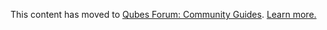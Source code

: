 This content has moved to [Qubes Forum: Community Guides](https://forum.qubes-os.org/t/forensics-in-qubes-os/19015). [Learn more.](https://forum.qubes-os.org/t/announcement-qubes-community-project-has-been-migrated-to-the-forum/20367/)
